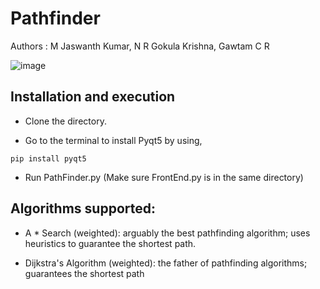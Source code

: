 # Pathfinder

Authors : M Jaswanth Kumar, N R Gokula Krishna, Gawtam C R

![image](https://user-images.githubusercontent.com/56129853/135569885-bde86256-536a-4fd8-a2a2-6c5d6998c7c6.png)


Installation and execution
----------------

- Clone the directory. 

- Go to the terminal to install Pyqt5 by using, 
```
pip install pyqt5
```
- Run PathFinder.py (Make sure FrontEnd.py is in the same directory)

Algorithms supported:
---------------------

- A * Search (weighted): arguably the best pathfinding algorithm; uses heuristics to guarantee the shortest path.

- Dijkstra's Algorithm (weighted): the father of pathfinding algorithms; guarantees the shortest path


